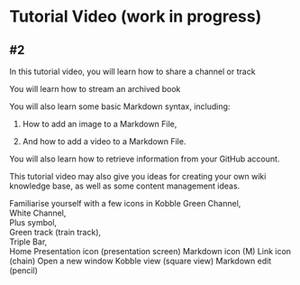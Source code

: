 # Tutorial  Video (work in progress)
## #2

In this tutorial video, you will learn how to share a channel or track

You will learn how to stream an archived book

You will also learn some basic Markdown syntax, including:

1. How to add an image to a Markdown File,

2. And how to add a video to a Markdown File.  

You will also learn how to retrieve information from your GitHub account.

This tutorial video may also give you ideas for creating your own wiki knowledge base, as well as some content management ideas.

Familiarise yourself with a few icons in Kobble
Green Channel,  
White Channel,  
Plus symbol,  
Green track (train track),  
Triple Bar,  
Home
Presentation icon (presentation screen)
Markdown icon (M)
Link icon (chain)
Open a new window
Kobble view (square view)
Markdown edit (pencil)
